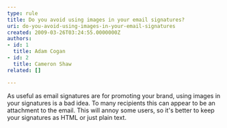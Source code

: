 ```yaml
---
type: rule
title: Do you avoid using images in your email signatures?
uri: do-you-avoid-using-images-in-your-email-signatures
created: 2009-03-26T03:24:55.0000000Z
authors:
- id: 1
  title: Adam Cogan
- id: 2
  title: Cameron Shaw
related: []

---
```




<span class='intro'> As useful as email signatures are for promoting your brand, using images in your signatures is a bad idea. To many recipients this can appear to be an attachment to the email. This will annoy some users, so it's better to keep your signatures as HTML or just plain text.
 </span>




